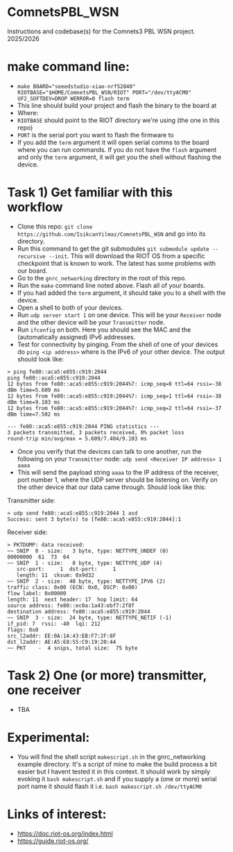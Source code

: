 # ComnetsPBL_WSN
Instructions and codebase(s) for the Comnets3 PBL WSN project. 2025/2026

# make command line:
- `make BOARD="seeedstudio-xiao-nrf52840" RIOTBASE="$HOME/ComnetsPBL_WSN/RIOT" PORT="/dev/ttyACM0" UF2_SOFTDEV=DROP WERROR=0 flash term`
- This line should build your project and flash the binary to the board at 
- Where: 
- `RIOTBASE` should point to the RIOT directory we're using (the one in this repo)   
- `PORT` is the serial port you want to flash the firmware to
- If you add the `term` argument it will open serial comms to the board where you can run commands. If you do not have the `flash` argument and only the `term` argument, it will get you the shell without flashing the device.

# Task 1) Get familiar with this workflow
- Clone this repo: `git clone https://github.com/IsikcanYilmaz/ComnetsPBL_WSN` and go into its directory.
- Run this command to get the git submodules `git submodule update --recursive --init`. This will download the RIOT OS from a specific checkpoint that is known to work. The latest has some problems with our board.
- Go to the `gnrc_networking` directory in the root of this repo.
- Run the `make` command line noted above. Flash all of your boards.
- If you had added the `term` argument, it should take you to a shell with the device. 
- Open a shell to both of your devices. 
- Run `udp server start 1` on one device. This will be your `Receiver` node and the other device will be your `Transmitter` node.
- Run `ifconfig` on both. Here you should see the MAC and the (automatically assigned) IPv6 addresses. 
- Test for connectivity by pinging. From the shell of one of your devices do `ping <ip address>` where <ip address> is the IPv6 of your other device. The output should look like:
```
> ping fe80::aca5:e855:c919:2044
ping fe80::aca5:e855:c919:2044
12 bytes from fe80::aca5:e855:c919:2044%7: icmp_seq=0 ttl=64 rssi=-38 dBm time=5.609 ms
12 bytes from fe80::aca5:e855:c919:2044%7: icmp_seq=1 ttl=64 rssi=-38 dBm time=9.103 ms
12 bytes from fe80::aca5:e855:c919:2044%7: icmp_seq=2 ttl=64 rssi=-37 dBm time=7.502 ms

--- fe80::aca5:e855:c919:2044 PING statistics ---
3 packets transmitted, 3 packets received, 0% packet loss
round-trip min/avg/max = 5.609/7.404/9.103 ms

```
- Once you verify that the devices can talk to one another, run the following on your `Transmitter` node: `udp send <Receiver IP address> 1 aaaa`
- This will send the payload string `aaaa` to the IP address of the receiver, port number 1, where the UDP server should be listening on. Verify on the other device that our data came through. Should look like this:

Transmitter side:
```
> udp send fe80::aca5:e855:c919:2044 1 asd
Success: sent 3 byte(s) to [fe80::aca5:e855:c919:2044]:1
```
Receiver side:
```
> PKTDUMP: data received:
~~ SNIP  0 - size:   3 byte, type: NETTYPE_UNDEF (0)
00000000  61  73  64
~~ SNIP  1 - size:   8 byte, type: NETTYPE_UDP (4)
   src-port:     1  dst-port:     1
   length: 11  cksum: 0x9d32
~~ SNIP  2 - size:  40 byte, type: NETTYPE_IPV6 (2)
traffic class: 0x00 (ECN: 0x0, DSCP: 0x00)
flow label: 0x00000
length: 11  next header: 17  hop limit: 64
source address: fe80::ec0a:1a43:ebf7:2f8f
destination address: fe80::aca5:e855:c919:2044
~~ SNIP  3 - size:  24 byte, type: NETTYPE_NETIF (-1)
if_pid: 7  rssi: -40  lqi: 212
flags: 0x0
src_l2addr: EE:0A:1A:43:EB:F7:2F:8F
dst_l2addr: AE:A5:E8:55:C9:19:20:44
~~ PKT    -  4 snips, total size:  75 byte

```

# Task 2) One (or more) transmitter, one receiver
- TBA

# Experimental: 
- You will find the shell script `makescript.sh` in the gnrc_networking example directory. It's a script of mine to make the build process a bit easier but I havent tested it in this context. It should work by simply evoking it `bash makescript.sh` and if you supply a (one or more) serial port name it should flash it i.e. `bash makescript.sh /dev/ttyACM0`

# Links of interest:
- https://doc.riot-os.org/index.html 
- https://guide.riot-os.org/
